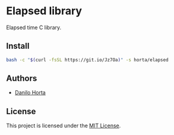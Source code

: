 # Elapsed library

Elapsed time C library.

## Install

```bash
bash -c "$(curl -fsSL https://git.io/Jz7Oa)" -s horta/elapsed
```

## Authors

- [Danilo Horta](https://github.com/horta)

## License

This project is licensed under the [MIT License](https://raw.githubusercontent.com/horta/elapsed/main/LICENSE.md).
